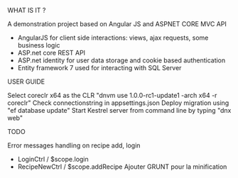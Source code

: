 WHAT IS IT ?

A demonstration project based on Angular JS and ASPNET CORE MVC API

- AngularJS for client side interactions: views, ajax requests, some business logic
- ASP.net core REST API
- ASP.net identity for user data storage and cookie based authentication
- Entity framework 7 used for interacting with SQL Server

USER GUIDE

Select coreclr x64 as the CLR "dnvm use 1.0.0-rc1-update1 -arch x64 -r coreclr"
Check connectionstring in appsettings.json
Deploy migration using "ef database update"
Start Kestrel server from command line by typing "dnx web"

TODO

Error messages handling on recipe add, login
 - LoginCtrl / $scope.login
 - RecipeNewCtrl / $scope.addRecipe
Ajouter GRUNT pour la minification